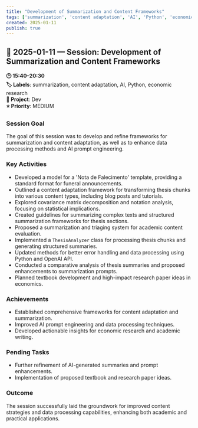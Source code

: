 ```yaml
---
title: "Development of Summarization and Content Frameworks"
tags: ['summarization', 'content adaptation', 'AI', 'Python', 'economic research']
created: 2025-01-11
publish: true
---
```


## 📅 2025-01-11 — Session: Development of Summarization and Content Frameworks

**🕒 15:40–20:30**  
**🏷️ Labels**: summarization, content adaptation, AI, Python, economic research  
**📂 Project**: Dev  
**⭐ Priority**: MEDIUM  


### Session Goal
The goal of this session was to develop and refine frameworks for summarization and content adaptation, as well as to enhance data processing methods and AI prompt engineering.

### Key Activities
- Developed a model for a 'Nota de Falecimento' template, providing a standard format for funeral announcements.
- Outlined a content adaptation framework for transforming thesis chunks into various content types, including blog posts and tutorials.
- Explored covariance matrix decomposition and notation analysis, focusing on statistical implications.
- Created guidelines for summarizing complex texts and structured summarization frameworks for thesis sections.
- Proposed a summarization and triaging system for academic content evaluation.
- Implemented a `ThesisAnalyzer` class for processing thesis chunks and generating structured summaries.
- Updated methods for better error handling and data processing using Python and OpenAI API.
- Conducted a comparative analysis of thesis summaries and proposed enhancements to summarization prompts.
- Planned textbook development and high-impact research paper ideas in economics.

### Achievements
- Established comprehensive frameworks for content adaptation and summarization.
- Improved AI prompt engineering and data processing techniques.
- Developed actionable insights for economic research and academic writing.

### Pending Tasks
- Further refinement of AI-generated summaries and prompt enhancements.
- Implementation of proposed textbook and research paper ideas.

### Outcome
The session successfully laid the groundwork for improved content strategies and data processing capabilities, enhancing both academic and practical applications.
